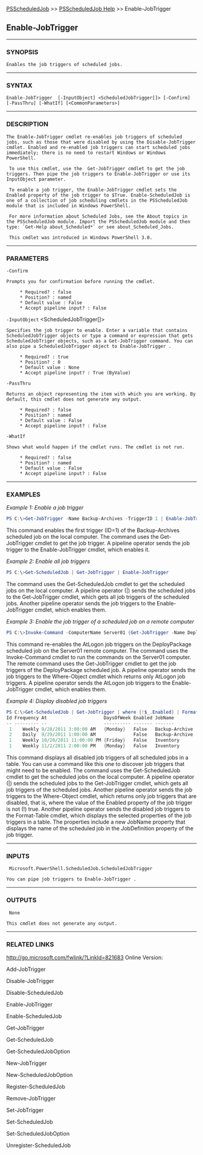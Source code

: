 [PSScheduledJob](../ReadMe.md) >> [PSScheduledJob Help](./PSScheduledJob_Help.md) >> Enable-JobTrigger

## Enable-JobTrigger ##



 --- 

 

 ### SYNOPSIS ### 

    Enables the job triggers of scheduled jobs.

 --- 

 

 ### SYNTAX ### 

    Enable-JobTrigger  [-InputObject] <ScheduledJobTrigger[]> [-Confirm] [-PassThru] [-WhatIf] [<CommonParameters>] 



 --- 

 


 ### DESCRIPTION ### 

    The Enable-JobTrigger cmdlet re-enables job triggers of scheduled jobs, such as those that were disabled by using the Disable-JobTrigger cmdlet. Enabled and re-enabled job triggers can start scheduled jobs immediately; there is no need to restart Windows or Windows PowerShell.

     To use this cmdlet, use the  Get-JobTrigger cmdlet to get the job triggers. Then pipe the job triggers to Enable-JobTrigger or use its InputObject parameter.

     To enable a job trigger, the Enable-JobTrigger cmdlet sets the Enabled property of the job trigger to $True. Enable-ScheduledJob is one of a collection of job scheduling cmdlets in the PSScheduledJob module that is included in Windows PowerShell.

     For more information about Scheduled Jobs, see the About topics in the PSScheduledJob module. Import the PSScheduledJob module and then type: `Get-Help about_Scheduled*` or see about_Scheduled_Jobs.

     This cmdlet was introduced in Windows PowerShell 3.0.

 --- 

 


 ### PARAMETERS ### 

 
  `-Confirm` <SwitchParameter> 

    Prompts you for confirmation before running the cmdlet.

         * Required? : false 
         * Position? : named 
         * Default value : False 
         * Accept pipeline input? : False 


  `-InputObject` <ScheduledJobTrigger[]> 

    Specifies the job trigger to enable. Enter a variable that contains ScheduledJobTrigger objects or type a command or expression that gets ScheduledJobTriger objects, such as a Get-JobTrigger command. You can also pipe a ScheduledJobTrigger object to Enable-JobTrigger .

         * Required? : true 
         * Position? : 0 
         * Default value : None 
         * Accept pipeline input? : True (ByValue) 


  `-PassThru` <SwitchParameter> 

    Returns an object representing the item with which you are working. By default, this cmdlet does not generate any output.

         * Required? : false 
         * Position? : named 
         * Default value : False 
         * Accept pipeline input? : False 


  `-WhatIf` <SwitchParameter> 

    Shows what would happen if the cmdlet runs. The cmdlet is not run.

         * Required? : false 
         * Position? : named 
         * Default value : False 
         * Accept pipeline input? : False 



 --- 

 


 ### EXAMPLES ### 

 *Example 1: Enable a job trigger*

```PowerShell
PS C:\>Get-JobTrigger -Name Backup-Archives -TriggerID 1 | Enable-JobTrigger
```

This command enables the first trigger (ID=1) of the Backup-Archives scheduled job on the local computer.
 The command uses the Get-JobTrigger cmdlet to get the job trigger. A pipeline operator sends the job trigger to the Enable-JobTrigger cmdlet, which enables it. 

*Example 2: Enable all job triggers*

```PowerShell
PS C:\>Get-ScheduledJob | Get-JobTrigger | Enable-JobTrigger
```

The command uses the Get-ScheduledJob cmdlet to get  the scheduled jobs on the local computer. A pipeline operator (|) sends the scheduled jobs to the Get-JobTrigger cmdlet, which gets all job triggers of the scheduled jobs. Another pipeline operator sends the job triggers to the Enable-JobTrigger cmdlet, which enables them.

*Example 3: Enable the job trigger of a scheduled job on a remote computer*

```PowerShell
PS C:\>Invoke-Command -ComputerName Server01 {Get-JobTrigger -Name DeployPackage | Where-Object {$_.Frequency -eq "AtLogon"} | Enable-JobTrigger}
```

This command re-enables the AtLogon job triggers on the DeployPackage scheduled job on the Server01 remote computer.
 The command uses the Invoke-Command cmdlet to run the commands on the Server01 computer. The remote command uses the Get-JobTrigger cmdlet to get the job triggers of the DeployPackage scheduled job. A pipeline operator sends the job triggers to the Where-Object cmdlet which returns only AtLogon job triggers. A pipeline operator sends the AtLogon job triggers to the Enable-JobTrigger cmdlet, which enables them. 

*Example 4: Display disabled job triggers*

```PowerShell
PS C:\>Get-ScheduledJob | Get-JobTrigger | where {!$_.Enabled} | Format-Table Id, Frequency, At, DaysOfWeek, Enabled, @{Label="JobName";Expression={$_.JobDefinition.Name}}
Id Frequency At                     DaysOfWeek Enabled JobName
-- --------- --                     ---------- ------- -------
 1    Weekly 9/28/2011 3:00:00 AM   {Monday}   False   Backup-Archive
 2    Daily  9/29/2011 1:00:00 AM              False   Backup-Archive
 1    Weekly 10/20/2011 11:00:00 PM {Friday}   False   Inventory
 1    Weekly 11/2/2011 2:00:00 PM   {Monday}   False   Inventory
```

This command displays all disabled job triggers of all scheduled jobs in a table. You can use a command like this one to discover job triggers that might need to be enabled.
 The command uses the Get-ScheduledJob cmdlet to get the scheduled jobs on the local computer. A pipeline operator (|) sends the scheduled jobs to the Get-JobTrigger cmdlet, which gets all job triggers of the scheduled jobs. Another pipeline operator sends the job triggers to the Where-Object cmdlet, which returns only job triggers that are disabled, that is, where the value of the Enabled property of the job trigger is not (!) true.
 Another pipeline operator sends the disabled job triggers to the Format-Table cmdlet, which displays the selected properties of the job triggers in a table. The properties include a new JobName property that displays the name of the scheduled job in the JobDefinition property of the job trigger. 



 --- 

 


 ### INPUTS ### 

     Microsoft.PowerShell.ScheduledJob.ScheduledJobTrigger 

    You can pipe job triggers to Enable-JobTrigger . 



 --- 

 


 ### OUTPUTS ### 

     None 

    This cmdlet does not generate any output. 



 --- 

 


 ### RELATED LINKS ### 

 http://go.microsoft.com/fwlink/?LinkId=821683  Online Version: 

  Add-JobTrigger 

  Disable-JobTrigger 

  Disable-ScheduledJob 

  Enable-JobTrigger 

  Enable-ScheduledJob 

  Get-JobTrigger 

  Get-ScheduledJob 

  Get-ScheduledJobOption 

  New-JobTrigger 

  New-ScheduledJobOption 

  Register-ScheduledJob 

  Remove-JobTrigger 

  Set-JobTrigger 

  Set-ScheduledJob 

  Set-ScheduledJobOption 

  Unregister-ScheduledJob 

